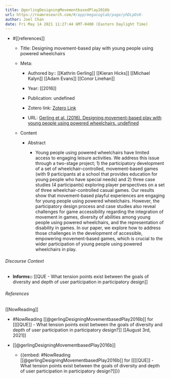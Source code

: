 ```yaml
---
title: @gerlingDesigningMovementbasedPlay2016b
url: https://roamresearch.com/#/app/megacoglab/page/yhDLpOsK-
author: Joel Chan
date: Fri May 14 2021 11:27:44 GMT-0400 (Eastern Daylight Time)
---
```


- #[[references]]

    - Title: Designing movement-based play with young people using powered wheelchairs

    - Meta:

        - Authored by:: [[Kathrin Gerling]] [[Kieran Hicks]] [[Michael Kalyn]] [[Adam Evans]] [[Conor Linehan]]

        - Year: [[2016]]

        - Publication: undefined

        - Zotero link: [Zotero Link](zotero://select/items/7_A9S7RA7Z)

        - URL: [Gerling et al. (2016). Designing movement-based play with young people using powered wheelchairs. undefined](https://doi.org/10.1145/2858036.2858070)

    - Content

        - Abstract

            - Young people using powered wheelchairs have limited access to engaging leisure activities. We address this issue through a two-stage project; 1) the participatory development of a set of wheelchair-controlled, movement-based games (with 9 participants at a school that provides education for young people who have special needs) and 2) three case studies (4 participants) exploring player perspectives on a set of three wheelchair-controlled casual games. Our results show that movement-based playful experiences are engaging for young people using powered wheelchairs. However, the participatory design process and case studies also reveal challenges for game accessibility regarding the integration of movement in games, diversity of abilities among young people using powered wheelchairs, and the representation of disability in games. In our paper, we explore how to address those challenges in the development of accessible, empowering movement-based games, which is crucial to the wider participation of young people using powered wheelchairs in play.

###### Discourse Context

- **Informs::** [[QUE - What tension points exist between the goals of diversity and depth of user participation in participatory design]]

###### References

[[NowReading]]

- #NowReading [[@gerlingDesigningMovementbasedPlay2016b]] for [[[[QUE]] - What tension points exist between the goals of diversity and depth of user participation in participatory design?]]
[[August 3rd, 2021]]

- [[@gerlingDesigningMovementbasedPlay2016b]]

    - {{embed: #NowReading [[@gerlingDesigningMovementbasedPlay2016b]] for [[[[QUE]] - What tension points exist between the goals of diversity and depth of user participation in participatory design?]]}}
